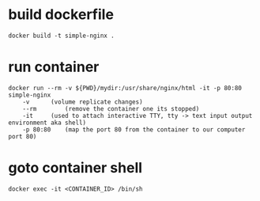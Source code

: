 

# build dockerfile
```
docker build -t simple-nginx .
```

# run container
```
docker run --rm -v ${PWD}/mydir:/usr/share/nginx/html -it -p 80:80 simple-nginx
	-v		(volume replicate changes)
	--rm		(remove the container one its stopped)
	-it		(used to attach interactive TTY, tty -> text input output environment aka shell)
	-p 80:80	(map the port 80 from the container to our computer port 80)
```	

# goto container shell
```
docker exec -it <CONTAINER_ID> /bin/sh
```
